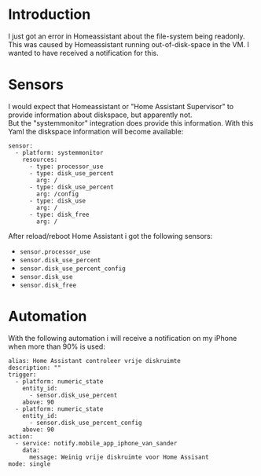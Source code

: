 # Introduction
I just got an error in Homeassistant about the file-system being readonly. This was caused by Homeassistant running out-of-disk-space in the VM. I wanted to have received a notification for this.

# Sensors
I would expect that Homeassistant or "Home Assistant Supervisor" to provide information about diskspace, but apparently not.  
But the "systemmonitor" integration does provide this information. With this Yaml the diskspace information will become available:
```
sensor:
  - platform: systemmonitor
    resources:
      - type: processor_use
      - type: disk_use_percent
        arg: /
      - type: disk_use_percent
        arg: /config
      - type: disk_use
        arg: /
      - type: disk_free
        arg: /
```
After reload/reboot Home Assistant i got the following sensors:
* `sensor.processor_use`
* `sensor.disk_use_percent`
* `sensor.disk_use_percent_config`
* `sensor.disk_use`
* `sensor.disk_free`


# Automation
With the following automation i will receive a notification on my iPhone when more than 90% is used:
```
alias: Home Assistant controleer vrije diskruimte
description: ""
trigger:
  - platform: numeric_state
    entity_id:
      - sensor.disk_use_percent
    above: 90
  - platform: numeric_state
    entity_id:
      - sensor.disk_use_percent_config
    above: 90
action:
  - service: notify.mobile_app_iphone_van_sander
    data:
      message: Weinig vrije diskruimte voor Home Assisant
mode: single
```
